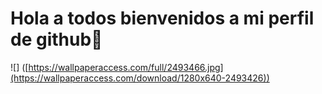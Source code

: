 # Hola a todos bienvenidos a mi perfil de github👋

![] ([https://wallpaperaccess.com/full/2493466.jpg](https://wallpaperaccess.com/download/1280x640-2493426))

<!--
**andres-corrales-valverde/andres-corrales-valverde** is a ✨ _special_ ✨ repository because its `README.md` (this file) appears on your GitHub profile.

Here are some ideas to get you started:

- 🔭 I’m currently working on ...
- 🌱 I’m currently learning ...
- 👯 I’m looking to collaborate on ...
- 🤔 I’m looking for help with ...
- 💬 Ask me about ...
- 📫 How to reach me: ...
- 😄 Pronouns: ...
- ⚡ Fun fact: ...
-->
